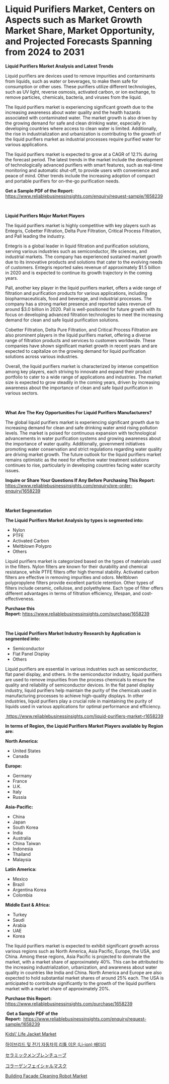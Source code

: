 <p><h1>Liquid Purifiers Market, Centers on Aspects such as Market Growth Market Share, Market Opportunity, and Projected Forecasts Spanning from 2024 to 2031</h1></p><p><strong>Liquid Purifiers Market Analysis and Latest Trends</strong></p>
<p><p>Liquid purifiers are devices used to remove impurities and contaminants from liquids, such as water or beverages, to make them safe for consumption or other uses. These purifiers utilize different technologies, such as UV light, reverse osmosis, activated carbon, or ion exchange, to remove particles, chemicals, bacteria, and viruses from the liquid.</p><p>The liquid purifiers market is experiencing significant growth due to the increasing awareness about water quality and the health hazards associated with contaminated water. The market growth is also driven by the growing demand for safe and clean drinking water, especially in developing countries where access to clean water is limited. Additionally, the rise in industrialization and urbanization is contributing to the growth of the liquid purifiers market as industrial processes require purified water for various applications.</p><p>The liquid purifiers market is expected to grow at a CAGR of 12.1% during the forecast period. The latest trends in the market include the development of technologically advanced purifiers with smart features, such as real-time monitoring and automatic shut-off, to provide users with convenience and peace of mind. Other trends include the increasing adoption of compact and portable purifiers for on-the-go purification needs.</p></p>
<p><strong>Get a Sample PDF of the Report:&nbsp;</strong> <a href="https://www.reliablebusinessinsights.com/enquiry/request-sample/1658239">https://www.reliablebusinessinsights.com/enquiry/request-sample/1658239</a></p>
<p>&nbsp;</p>
<p><strong>Liquid Purifiers Major Market Players</strong></p>
<p><p>The liquid purifiers market is highly competitive with key players such as Entegris, Cobetter Filtration, Delta Pure Filtration, Critical Process Filtration, and Pall leading the industry.</p><p>Entegris is a global leader in liquid filtration and purification solutions, serving various industries such as semiconductor, life sciences, and industrial markets. The company has experienced sustained market growth due to its innovative products and solutions that cater to the evolving needs of customers. Entegris reported sales revenue of approximately $1.5 billion in 2020 and is expected to continue its growth trajectory in the coming years.</p><p>Pall, another key player in the liquid purifiers market, offers a wide range of filtration and purification products for various applications, including biopharmaceuticals, food and beverage, and industrial processes. The company has a strong market presence and reported sales revenue of around $3.0 billion in 2020. Pall is well-positioned for future growth with its focus on developing advanced filtration technologies to meet the increasing demand for clean and safe liquid purification solutions.</p><p>Cobetter Filtration, Delta Pure Filtration, and Critical Process Filtration are also prominent players in the liquid purifiers market, offering a diverse range of filtration products and services to customers worldwide. These companies have shown significant market growth in recent years and are expected to capitalize on the growing demand for liquid purification solutions across various industries.</p><p>Overall, the liquid purifiers market is characterized by intense competition among key players, each striving to innovate and expand their product portfolio to cater to a wide range of applications and industries. The market size is expected to grow steadily in the coming years, driven by increasing awareness about the importance of clean and safe liquid purification in various sectors.</p></p>
<p>&nbsp;</p>
<p><strong>What Are The Key Opportunities For Liquid Purifiers Manufacturers?</strong></p>
<p><p>The global liquid purifiers market is experiencing significant growth due to increasing demand for clean and safe drinking water amid rising pollution levels. The market is poised for continuous expansion with technological advancements in water purification systems and growing awareness about the importance of water quality. Additionally, government initiatives promoting water conservation and strict regulations regarding water quality are driving market growth. The future outlook for the liquid purifiers market remains optimistic as the need for effective water treatment solutions continues to rise, particularly in developing countries facing water scarcity issues.</p></p>
<p><strong>Inquire or Share Your Questions If Any Before Purchasing This Report:</strong> <a href="https://www.reliablebusinessinsights.com/enquiry/pre-order-enquiry/1658239">https://www.reliablebusinessinsights.com/enquiry/pre-order-enquiry/1658239</a></p>
<p>&nbsp;</p>
<p><strong>Market Segmentation</strong></p>
<p><strong>The Liquid Purifiers Market Analysis by types is segmented into:</strong></p>
<p><ul><li>Nylon</li><li>PTFE</li><li>Activated Carbon</li><li>Meltblown Polypro</li><li>Others</li></ul></p>
<p><p>Liquid purifiers market is categorized based on the types of materials used in the filters. Nylon filters are known for their durability and chemical resistance, while PTFE filters offer high thermal stability. Activated carbon filters are effective in removing impurities and odors. Meltblown polypropylene filters provide excellent particle retention. Other types of filters include ceramic, cellulose, and polyethylene. Each type of filter offers different advantages in terms of filtration efficiency, lifespan, and cost-effectiveness.</p></p>
<p><strong>Purchase this Report:&nbsp;</strong><a href="https://www.reliablebusinessinsights.com/purchase/1658239">https://www.reliablebusinessinsights.com/purchase/1658239</a></p>
<p>&nbsp;</p>
<p><strong>The Liquid Purifiers Market Industry Research by Application is segmented into:</strong></p>
<p><ul><li>Semiconductor</li><li>Flat Panel Display</li><li>Others</li></ul></p>
<p><p>Liquid purifiers are essential in various industries such as semiconductor, flat panel display, and others. In the semiconductor industry, liquid purifiers are used to remove impurities from the process chemicals to ensure the quality and reliability of semiconductor devices. In the flat panel display industry, liquid purifiers help maintain the purity of the chemicals used in manufacturing processes to achieve high-quality displays. In other industries, liquid purifiers play a crucial role in maintaining the purity of liquids used in various applications for optimal performance and efficiency.</p></p>
<p><a href="https://www.reliablebusinessinsights.com/liquid-purifiers-market-r1658239">&nbsp;https://www.reliablebusinessinsights.com/liquid-purifiers-market-r1658239</a></p>
<p><strong>In terms of Region, the Liquid Purifiers Market Players available by Region are:</strong></p>
<p>
    <p> <strong> North America: </strong>
        <ul>
            <li>United States</li>
            <li>Canada</li>
        </ul>
        </p> 
    <p> <strong> Europe: </strong>
        <ul>
            <li>Germany</li>
            <li>France</li>
            <li>U.K.</li>
            <li>Italy</li>
            <li>Russia</li>
        </ul>
        </p> 
    <p> <strong> Asia-Pacific: </strong>
        <ul>
            <li>China</li>
            <li>Japan</li>
            <li>South Korea</li>
            <li>India</li>
            <li>Australia</li>
            <li>China Taiwan</li>
            <li>Indonesia</li>
            <li>Thailand</li>
            <li>Malaysia</li>
        </ul>
        </p> 
    <p> <strong> Latin America: </strong>
        <ul>
            <li>Mexico</li>
            <li>Brazil</li>
            <li>Argentina Korea</li>
            <li>Colombia</li>
        </ul>
        </p> 
    <p> <strong> Middle East & Africa: </strong>
        <ul>
            <li>Turkey</li>
            <li>Saudi</li>
            <li>Arabia</li>
            <li>UAE</li>
            <li>Korea</li>
        </ul>
    </p>
    </p>
<p><p>The liquid purifiers market is expected to exhibit significant growth across various regions such as North America, Asia Pacific, Europe, the USA, and China. Among these regions, Asia Pacific is projected to dominate the market, with a market share of approximately 40%. This can be attributed to the increasing industrialization, urbanization, and awareness about water quality in countries like India and China. North America and Europe are also expected to hold substantial market shares of around 25% each. The USA is anticipated to contribute significantly to the growth of the liquid purifiers market with a market share of approximately 20%.</p></p>
<p><strong>Purchase this Report: </strong><a href="https://www.reliablebusinessinsights.com/purchase/1658239">https://www.reliablebusinessinsights.com/purchase/1658239</a></p>
<p>&nbsp;<strong>Get a Sample PDF of the Report:&nbsp;&nbsp;</strong><a href="https://www.reliablebusinessinsights.com/enquiry/request-sample/1658239">https://www.reliablebusinessinsights.com/enquiry/request-sample/1658239</a></p>
<p><strong></strong></p>
<p><p><a href="https://github.com/nancykennedykellievqfqt2/Market-Research-Report-List-2/blob/main/kids-life-jacket-market.md">Kids\' Life Jacket Market</a></p><p><a href="https://github.com/vseigx30c9a1j/Market-Research-Report-List-2/blob/main/500346387450.md">하이브리드 및 전기 자동차의 리튬 이온 (Li-ion) 배터리</a></p><p><a href="https://github.com/CarlieShields/Market-Research-Report-List-1/blob/main/846505695795.md">セラミックメンブレンチューブ</a></p><p><a href="https://github.com/HershelKris/Market-Research-Report-List-1/blob/main/119510095796.md">コラーゲンフェイシャルマスク</a></p><p><a href="https://github.com/seekum/Market-Research-Report-List-3/blob/main/building-facade-cleaning-robot-market.md">Building Facade Cleaning Robot Market</a></p></p>